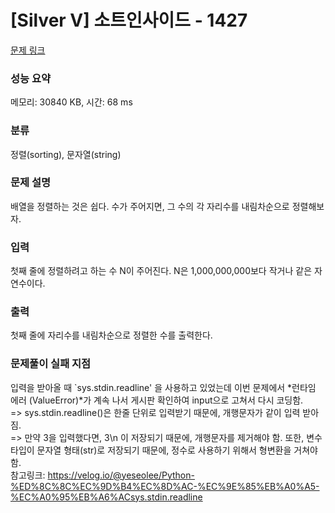 # [Silver V] 소트인사이드 - 1427 

[문제 링크](https://www.acmicpc.net/problem/1427) 

### 성능 요약

메모리: 30840 KB, 시간: 68 ms

### 분류

정렬(sorting), 문자열(string)

### 문제 설명

<p>배열을 정렬하는 것은 쉽다. 수가 주어지면, 그 수의 각 자리수를 내림차순으로 정렬해보자.</p>

### 입력 

 <p>첫째 줄에 정렬하려고 하는 수 N이 주어진다. N은 1,000,000,000보다 작거나 같은 자연수이다.</p>

### 출력 

 <p>첫째 줄에 자리수를 내림차순으로 정렬한 수를 출력한다.</p>

### 문제풀이 실패 지점

 입력을 받아올 때 `sys.stdin.readline' 을 사용하고 있었는데 이번 문제에서 *런타임 에러 (ValueError)*가 계속 나서 게시판 확인하여 input으로 고쳐서 다시 코딩함.  
=> sys.stdin.readline()은 한줄 단위로 입력받기 때문에, 개행문자가 같이 입력 받아짐.  
=> 만약 3을 입력했다면, 3\n 이 저장되기 때문에, 개행문자를 제거해야 함. 또한, 변수 타입이 문자열 형태(str)로 저장되기 때문에, 정수로 사용하기 위해서 형변환을 거쳐야 함.  
참고링크: https://velog.io/@yeseolee/Python-%ED%8C%8C%EC%9D%B4%EC%8D%AC-%EC%9E%85%EB%A0%A5-%EC%A0%95%EB%A6%ACsys.stdin.readline
